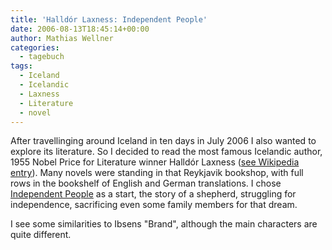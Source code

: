 ```yaml
---
title: 'Halldór Laxness: Independent People'
date: 2006-08-13T18:45:14+00:00
author: Mathias Wellner
categories:
  - tagebuch
tags:
  - Iceland
  - Icelandic
  - Laxness
  - Literature
  - novel
---
```

After travellinging around Iceland in ten days in July 2006 I also wanted to explore its literature. So I decided to read the most famous Icelandic author, 1955 Nobel Price for Literature winner Halldór Laxness ([see Wikipedia entry](https://en.wikipedia.org/wiki/Halld%C3%B3r_Laxness)). Many novels were standing in that Reykjavik bookshop, with full rows in the bookshelf of English and German translations. I chose [Independent People](https://en.wikipedia.org/wiki/Independent_People) as a start, the story of a shepherd, struggling for independence, sacrificing even some family members for that dream.

I see some similarities to Ibsens "Brand", although the main characters are quite different.